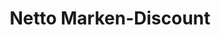 ---
title: "Netto Marken-Discount"
url: /wittenberg/netto-marken-discount-belziger-strasse/
shop: Supermarkt
---